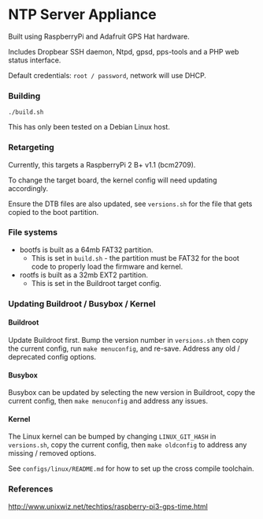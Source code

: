 # NTP Server Appliance

Built using RaspberryPi and Adafruit GPS Hat hardware.

Includes Dropbear SSH daemon, Ntpd, gpsd, pps-tools and a PHP web status interface.

Default credentials: `root / password`, network will use DHCP.

### Building
`./build.sh`

This has only been tested on a Debian Linux host.

### Retargeting
Currently, this targets a RaspberryPi 2 B+ v1.1 (bcm2709).

To change the target board, the kernel config will need updating accordingly.

Ensure the DTB files are also updated, see `versions.sh` for the file that gets copied to the boot partition.

### File systems
 * bootfs is built as a 64mb FAT32 partition.
   * This is set in `build.sh` - the partition must be FAT32 for the boot code to properly load the firmware and kernel.
 * rootfs is built as a 32mb EXT2 partition.
   * This is set in the Buildroot target config.

### Updating Buildroot / Busybox / Kernel
#### Buildroot
Update Buildroot first. Bump the version number in `versions.sh` then copy the current config, run `make menuconfig`, and re-save. Address any old / deprecated config options.

#### Busybox
Busybox can be updated by selecting the new version in Buildroot, copy the current config, then `make menuconfig` and address any issues.

#### Kernel
The Linux kernel can be bumped by changing `LINUX_GIT_HASH` in `versions.sh`, copy the current config, then `make oldconfig` to address any missing / removed options.

See `configs/linux/README.md` for how to set up the cross compile toolchain.

### References

http://www.unixwiz.net/techtips/raspberry-pi3-gps-time.html
